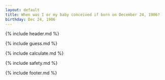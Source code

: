 ```yaml
---
layout: default
title: When was I or my baby conceived if born on December 24, 1906?
birthday: Dec 24, 1906
---
```


{% include header.md %}

{% include guess.md %}

{% include calculate.md %}

{% include safety.md %}

{% include footer.md %}



